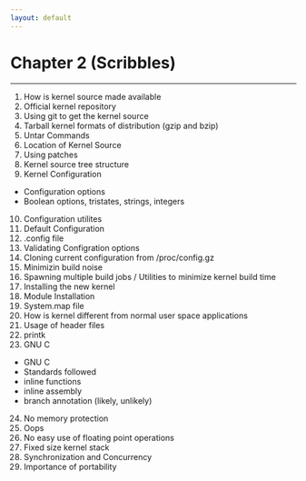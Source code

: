 ```yaml
---
layout: default
---
```


# Chapter 2 (Scribbles)
---
1. How is kernel source made available
2. Official kernel repository
3. Using git to get the kernel source
4. Tarball kernel formats of distribution (gzip and bzip)
5. Untar Commands
6. Location of Kernel Source
7. Using patches
8. Kernel source tree structure
9. Kernel Configuration
  + Configuration options
  + Boolean options, tristates, strings, integers
10. Configuration utilites
11. Default Configuration
12. .config file
13. Validating Configration options
14. Cloning current configuration from /proc/config.gz
15. Minimizin build noise
16. Spawning multiple build jobs / Utilities to minimize kernel build time
17. Installing the new kernel
18. Module Installation
19. System.map file
20. How is kernel different from normal user space applications
21. Usage of header files
22. printk
23. GNU C
  + GNU C
  + Standards followed
  + inline functions
  + inline assembly
  + branch annotation (likely, unlikely)
24. No memory protection
25. Oops
26. No easy use of floating point operations
27. Fixed size kernel stack
28. Synchronization and Concurrency
29. Importance of portability
